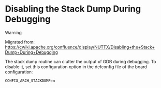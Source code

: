 # Disabling the Stack Dump During Debugging

<div class="warning">

<div class="title">

Warning

</div>

Migrated from:
<https://cwiki.apache.org/confluence/display/NUTTX/Disabling+the+Stack+Dump+During+Debugging>

</div>

The stack dump routine can clutter the output of GDB during debugging.
To disable it, set this configuration option in the defconfig file of
the board configuration:

``` c
CONFIG_ARCH_STACKDUMP=n
```

